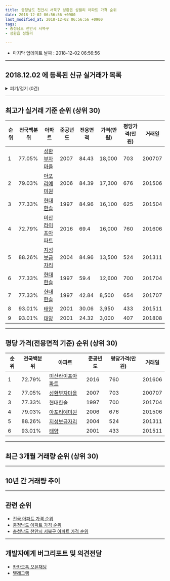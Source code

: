 ```yaml
---
title: 충청남도 천안시 서북구 성환읍 성월리 아파트 가격 순위
date: 2018-12-02 06:56:56 +0900
last_modified_at: 2018-12-02 06:56:56 +0900
tags:
- 충청남도 천안시 서북구
- 성환읍 성월리

---
```


* 마지막 업데이트 날짜 : 2018-12-02 06:56:56

---

## 2018.12.02 에 등록된 신규 실거래가 목록

<details>
<summary>펴기/접기 (0건)</summary>
<div markdown="1">

|아파트|전국백분위|준공년도|전용면적|가격(만원)|평당가격(만원)|거래일|
|---|---|---|---|---|---|---|
|없음|||||||


</div>
</details>

---

## 최고가 실거래 기준 순위 (상위 30)


|순위|전국백분위|아파트|준공년도|전용면적|가격(만원)|평당가격(만원)|거래일|
|---|---|---|---|---|---|---|---|
|1|77.05%|[성환부자마을](https://search.naver.com/search.naver?query=%EC%B6%A9%EC%B2%AD%EB%82%A8%EB%8F%84+%EC%B2%9C%EC%95%88%EC%8B%9C+%EC%84%9C%EB%B6%81%EA%B5%AC+%EC%84%B1%ED%99%98%EC%9D%8D+%EC%84%B1%EC%9B%94%EB%A6%AC+%EC%84%B1%ED%99%98%EB%B6%80%EC%9E%90%EB%A7%88%EC%9D%84)|2007|84.43|18,000|703|200707|
|2|79.03%|[아포리예미원](https://search.naver.com/search.naver?query=%EC%B6%A9%EC%B2%AD%EB%82%A8%EB%8F%84+%EC%B2%9C%EC%95%88%EC%8B%9C+%EC%84%9C%EB%B6%81%EA%B5%AC+%EC%84%B1%ED%99%98%EC%9D%8D+%EC%84%B1%EC%9B%94%EB%A6%AC+%EC%95%84%ED%8F%AC%EB%A6%AC%EC%98%88%EB%AF%B8%EC%9B%90)|2006|84.39|17,300|676|201506|
|3|77.33%|[현대한솔](https://search.naver.com/search.naver?query=%EC%B6%A9%EC%B2%AD%EB%82%A8%EB%8F%84+%EC%B2%9C%EC%95%88%EC%8B%9C+%EC%84%9C%EB%B6%81%EA%B5%AC+%EC%84%B1%ED%99%98%EC%9D%8D+%EC%84%B1%EC%9B%94%EB%A6%AC+%ED%98%84%EB%8C%80%ED%95%9C%EC%86%94)|1997|84.96|16,100|625|201504|
|4|72.79%|[미산라이프아파트](https://search.naver.com/search.naver?query=%EC%B6%A9%EC%B2%AD%EB%82%A8%EB%8F%84+%EC%B2%9C%EC%95%88%EC%8B%9C+%EC%84%9C%EB%B6%81%EA%B5%AC+%EC%84%B1%ED%99%98%EC%9D%8D+%EC%84%B1%EC%9B%94%EB%A6%AC+%EB%AF%B8%EC%82%B0%EB%9D%BC%EC%9D%B4%ED%94%84%EC%95%84%ED%8C%8C%ED%8A%B8)|2016|69.4|16,000|760|201606|
|5|88.26%|[지성보금자리](https://search.naver.com/search.naver?query=%EC%B6%A9%EC%B2%AD%EB%82%A8%EB%8F%84+%EC%B2%9C%EC%95%88%EC%8B%9C+%EC%84%9C%EB%B6%81%EA%B5%AC+%EC%84%B1%ED%99%98%EC%9D%8D+%EC%84%B1%EC%9B%94%EB%A6%AC+%EC%A7%80%EC%84%B1%EB%B3%B4%EA%B8%88%EC%9E%90%EB%A6%AC)|2004|84.96|13,500|524|201311|
|6|77.33%|[현대한솔](https://search.naver.com/search.naver?query=%EC%B6%A9%EC%B2%AD%EB%82%A8%EB%8F%84+%EC%B2%9C%EC%95%88%EC%8B%9C+%EC%84%9C%EB%B6%81%EA%B5%AC+%EC%84%B1%ED%99%98%EC%9D%8D+%EC%84%B1%EC%9B%94%EB%A6%AC+%ED%98%84%EB%8C%80%ED%95%9C%EC%86%94)|1997|59.4|12,600|700|201704|
|7|77.33%|[현대한솔](https://search.naver.com/search.naver?query=%EC%B6%A9%EC%B2%AD%EB%82%A8%EB%8F%84+%EC%B2%9C%EC%95%88%EC%8B%9C+%EC%84%9C%EB%B6%81%EA%B5%AC+%EC%84%B1%ED%99%98%EC%9D%8D+%EC%84%B1%EC%9B%94%EB%A6%AC+%ED%98%84%EB%8C%80%ED%95%9C%EC%86%94)|1997|42.84|8,500|654|201707|
|8|93.01%|[태양](https://search.naver.com/search.naver?query=%EC%B6%A9%EC%B2%AD%EB%82%A8%EB%8F%84+%EC%B2%9C%EC%95%88%EC%8B%9C+%EC%84%9C%EB%B6%81%EA%B5%AC+%EC%84%B1%ED%99%98%EC%9D%8D+%EC%84%B1%EC%9B%94%EB%A6%AC+%ED%83%9C%EC%96%91)|2001|30.06|3,950|433|201511|
|9|93.01%|[태양](https://search.naver.com/search.naver?query=%EC%B6%A9%EC%B2%AD%EB%82%A8%EB%8F%84+%EC%B2%9C%EC%95%88%EC%8B%9C+%EC%84%9C%EB%B6%81%EA%B5%AC+%EC%84%B1%ED%99%98%EC%9D%8D+%EC%84%B1%EC%9B%94%EB%A6%AC+%ED%83%9C%EC%96%91)|2001|24.32|3,000|407|201808|


---

## 평당 가격(전용면적 기준) 순위 (상위 30)


|순위|전국백분위|아파트|준공년도|평당가격(만원)|거래일|
|---|---|---|---|---|---|
|1|72.79%|[미산라이프아파트](https://search.naver.com/search.naver?query=%EC%B6%A9%EC%B2%AD%EB%82%A8%EB%8F%84+%EC%B2%9C%EC%95%88%EC%8B%9C+%EC%84%9C%EB%B6%81%EA%B5%AC+%EC%84%B1%ED%99%98%EC%9D%8D+%EC%84%B1%EC%9B%94%EB%A6%AC+%EB%AF%B8%EC%82%B0%EB%9D%BC%EC%9D%B4%ED%94%84%EC%95%84%ED%8C%8C%ED%8A%B8)|2016|760|201606|
|2|77.05%|[성환부자마을](https://search.naver.com/search.naver?query=%EC%B6%A9%EC%B2%AD%EB%82%A8%EB%8F%84+%EC%B2%9C%EC%95%88%EC%8B%9C+%EC%84%9C%EB%B6%81%EA%B5%AC+%EC%84%B1%ED%99%98%EC%9D%8D+%EC%84%B1%EC%9B%94%EB%A6%AC+%EC%84%B1%ED%99%98%EB%B6%80%EC%9E%90%EB%A7%88%EC%9D%84)|2007|703|200707|
|3|77.33%|[현대한솔](https://search.naver.com/search.naver?query=%EC%B6%A9%EC%B2%AD%EB%82%A8%EB%8F%84+%EC%B2%9C%EC%95%88%EC%8B%9C+%EC%84%9C%EB%B6%81%EA%B5%AC+%EC%84%B1%ED%99%98%EC%9D%8D+%EC%84%B1%EC%9B%94%EB%A6%AC+%ED%98%84%EB%8C%80%ED%95%9C%EC%86%94)|1997|700|201704|
|4|79.03%|[아포리예미원](https://search.naver.com/search.naver?query=%EC%B6%A9%EC%B2%AD%EB%82%A8%EB%8F%84+%EC%B2%9C%EC%95%88%EC%8B%9C+%EC%84%9C%EB%B6%81%EA%B5%AC+%EC%84%B1%ED%99%98%EC%9D%8D+%EC%84%B1%EC%9B%94%EB%A6%AC+%EC%95%84%ED%8F%AC%EB%A6%AC%EC%98%88%EB%AF%B8%EC%9B%90)|2006|676|201506|
|5|88.26%|[지성보금자리](https://search.naver.com/search.naver?query=%EC%B6%A9%EC%B2%AD%EB%82%A8%EB%8F%84+%EC%B2%9C%EC%95%88%EC%8B%9C+%EC%84%9C%EB%B6%81%EA%B5%AC+%EC%84%B1%ED%99%98%EC%9D%8D+%EC%84%B1%EC%9B%94%EB%A6%AC+%EC%A7%80%EC%84%B1%EB%B3%B4%EA%B8%88%EC%9E%90%EB%A6%AC)|2004|524|201311|
|6|93.01%|[태양](https://search.naver.com/search.naver?query=%EC%B6%A9%EC%B2%AD%EB%82%A8%EB%8F%84+%EC%B2%9C%EC%95%88%EC%8B%9C+%EC%84%9C%EB%B6%81%EA%B5%AC+%EC%84%B1%ED%99%98%EC%9D%8D+%EC%84%B1%EC%9B%94%EB%A6%AC+%ED%83%9C%EC%96%91)|2001|433|201511|


---

## 최근 3개월 거래량 순위 (상위 30)


<div style="width:100%;">
    <canvas id="deal_count_ranking" height="250"></canvas>
</div>


<script>
new Chart(document.getElementById("deal_count_ranking"), {
    type: 'horizontalBar',
    data: {
        labels: ['현대한솔'],
        datasets: [{
            label: '실거래 수',
            data: [4],
            borderColor: "rgba(255, 0, 128, 1)",
            backgroundColor: "rgba(255, 0, 128, 0.5)",
            fill: false,
        }]
    },
    options: {
        responsive: true,
        title: {
            display: true,
            text: '최근 3개월 거래량 순위'
        },
        tooltips: {
            mode: 'index',
            intersect: false,
            callbacks: {
                title: function(tooltipItems, data) {
                    return "실거래 수:";
                },
                label: function(tooltipItem, data) {
                    return data.labels[tooltipItem.index] + ": " + tooltipItem.xLabel;
                }
            }
        },
        hover: {
            mode: 'nearest',
            intersect: true
        },
        scales: {
            xAxes: [{
                display: true,
                scaleLabel: {
                    display: true,
                    labelString: '실거래 수'
                },
                ticks: {
                    suggestedMin: 0,
                }
            }],
            yAxes: [{
                display: true,
                ticks: {
                    autoSkip: false,
                    callback: function(value, index, values) {
                        if (value.length > 15)
                            return value.substr(0, 13) + "...";
                        else
                            return value;
                    }
                },
                scaleLabel: {
                    display: false,
                }
            }]
        }
    }
});

</script>


---

## 10년 간 거래량 추이


<div style="width:100%;">
    <canvas id="deal_progress" height="250"></canvas>
</div>

<script>
new Chart(document.getElementById("deal_progress"), {
    type: 'line',
    data: {
        labels: ['200812','200901','200902','200903','200904','200905','200906','200907','200908','200909','200910','200911','200912','201001','201002','201003','201004','201005','201006','201007','201008','201009','201010','201011','201012','201101','201102','201103','201104','201105','201106','201107','201108','201109','201110','201111','201112','201201','201202','201203','201204','201205','201206','201207','201208','201209','201210','201211','201212','201301','201302','201303','201304','201305','201306','201307','201308','201309','201310','201311','201312','201401','201402','201403','201404','201405','201406','201407','201408','201409','201410','201411','201412','201501','201502','201503','201504','201505','201506','201507','201508','201509','201510','201511','201512','201601','201602','201603','201604','201605','201606','201607','201608','201609','201610','201611','201612','201701','201702','201703','201704','201705','201706','201707','201708','201709','201710','201711','201712','201801','201802','201803','201804','201805','201806','201807','201808','201809','201810','201811','201812'],
        datasets: [{
            label: '실거래 수',
            pointRadius: 1,
            data: [3, 3, 4, 11, 5, 2, 4, 3, 4, 7, 4, 2, 3, 1, 7, 5, 5, 3, 5, 1, 3, 2, 3, 4, 3, 4, 4, 4, 4, 2, 2, 2, 5, 2, 2, 4, 4, 2, 1, 3, 5, 5, 7, 0, 5, 2, 2, 2, 5, 0, 3, 0, 2, 1, 1, 0, 0, 2, 1, 2, 4, 3, 1, 2, 0, 0, 2, 1, 3, 3, 4, 3, 1, 1, 0, 5, 6, 2, 2, 2, 0, 1, 2, 5, 4, 2, 0, 1, 1, 2, 7, 9, 10, 8, 7, 2, 0, 3, 3, 8, 6, 2, 1, 2, 2, 1, 1, 2, 2, 3, 3, 3, 5, 2, 3, 1, 2, 0, 4, 0, 0],
            borderColor: "rgba(255, 201, 14, 1)",
            backgroundColor: "rgba(255, 201, 14, 0.5)",
            fill: true,
        }]
    },
    options: {
        responsive: true,
        title: {
            display: true,
            text: '10년간 거래량 추이'
        },
        tooltips: {
            mode: 'index',
            intersect: false,
        },
        hover: {
            mode: 'nearest',
            intersect: true
        },
        scales: {
            xAxes: [{
                display: true,
                scaleLabel: {
                    display: true,
                    labelString: '년/월'
                }
            }],
            yAxes: [{
                display: true,
                ticks: {
                    suggestedMin: 0,
                },
                scaleLabel: {
                    display: true,
                    labelString: '실거래 수'
                }
            }]
        }
    }
});

</script>


---

## 관련 순위

- [전국 아파트 가격 순위](https://inasie.github.io/apt-ranking/전국)
- [충청남도 아파트 가격 순위](https://inasie.github.io/apt-ranking/충청남도)
- [충청남도 천안시 서북구 아파트 가격 순위](https://inasie.github.io/apt-ranking/충청남도-천안시-서북구)


---

## 개발자에게 버그리포트 및 의견전달

- [카카오톡 오픈채팅](https://open.kakao.com/o/gLJUAP4)
- [텔레그램](https://t.me/inasie)

